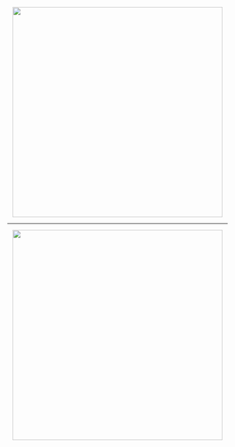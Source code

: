 <p align="center">
  <img src="https://media.giphy.com/media/0MkYAukgen5FWmRUfB/giphy.gif" width="480px"/>
</p>

---

<a href="https://github.com/anuraghazra/github-readme-stats">
  <p align="center">
    <img src="https://github-readme-stats.vercel.app/api?username=WabWab-E&show_icons=true&custom_title=Working%20On%20🚀&icon_color=4641D9&title_color=000000&bg_color=E5E5E5&text_color=898989" width="480px"/>
    </p>
</a>
